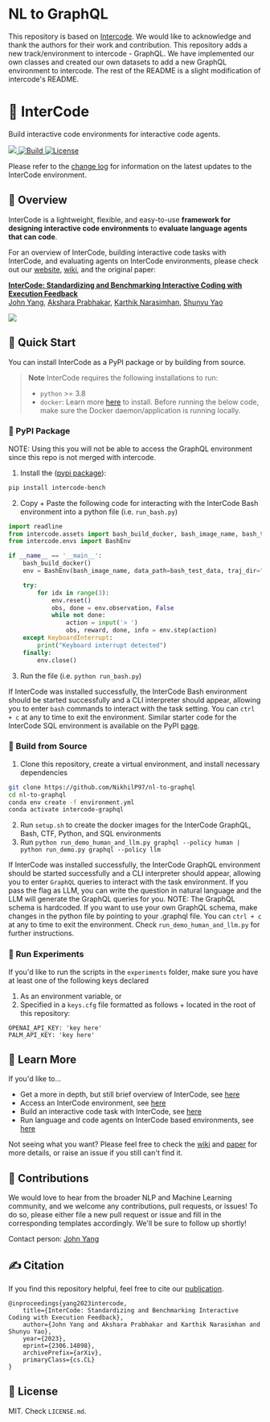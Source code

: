 # NL to GraphQL
This repository is based on [Intercode](https://github.com/princeton-nlp/intercode). We would like to acknowledge and thank the authors for their work and contribution.
This repository adds a new track/environment to intercode - GraphQL.
We have implemented our own classes and created our own datasets to add a new GraphQL environment to intercode.
The rest of the README is a slight modification of intercode's README.

# 🔄 InterCode
Build interactive code environments for interactive code agents.

<p>
    <a href="https://badge.fury.io/py/intercode-bench">
        <img src="https://badge.fury.io/py/intercode-bench.svg">
    </a>
    <a href="https://www.python.org/">
        <img alt="Build" src="https://img.shields.io/badge/Python-3.8+-1f425f.svg?color=purple">
    </a>
    <a href="https://copyright.princeton.edu/policy">
        <img alt="License" src="https://img.shields.io/badge/License-MIT-blue">
    </a>
</p>

Please refer to the [change log](https://github.com/princeton-nlp/intercode/blob/master/CHANGELOG.md) for information on the latest updates to the InterCode environment.

## 👋 Overview
InterCode is a lightweight, flexible, and easy-to-use **framework for designing interactive code environments** to **evaluate language agents that can code**.

For an overview of InterCode, building interactive code tasks with InterCode, and evaluating agents on InterCode environments, please check out our [website](https://intercode-benchmark.github.io/), [wiki](https://github.com/princeton-nlp/intercode/wiki), and the original paper:

**[InterCode: Standardizing and Benchmarking Interactive Coding with Execution Feedback](https://arxiv.org/abs/2306.14898)**    
[John Yang](https://john-b-yang.github.io/), [Akshara Prabhakar](https://aksh555.github.io/), [Karthik Narasimhan](https://www.cs.princeton.edu/~karthikn/), [Shunyu Yao](https://ysymyth.github.io/)

<img src="assets/preview.png">

## 🚀 Quick Start
You can install InterCode as a PyPI package or by building from source.

> **Note**
> InterCode requires the following installations to run:
> * `python` >= 3.8
> * `docker`: Learn more [here](https://docs.docker.com/get-docker/) to install. Before running the below code, make sure the Docker daemon/application is running locally.

### 🐍 PyPI Package
NOTE: Using this you will not be able to access the GraphQL environment since this repo is not merged with intercode.
1. Install the ([pypi package](https://pypi.org/project/intercode-bench/)):
```bash
pip install intercode-bench
```
2. Copy + Paste the following code for interacting with the InterCode Bash environment into a python file (i.e. `run_bash.py`)
```python
import readline
from intercode.assets import bash_build_docker, bash_image_name, bash_test_data
from intercode.envs import BashEnv

if __name__ == '__main__':
    bash_build_docker()
    env = BashEnv(bash_image_name, data_path=bash_test_data, traj_dir="logs/", verbose=True)

    try:
        for idx in range(3):
            env.reset()
            obs, done = env.observation, False
            while not done:
                action = input('> ')
                obs, reward, done, info = env.step(action)
    except KeyboardInterrupt:
        print("Keyboard interrupt detected")
    finally:
        env.close()
```
3. Run the file (i.e. `python run_bash.py`)

If InterCode was installed successfully, the InterCode Bash environment should be started successfully and a CLI interpreter should appear, allowing you to enter `bash` commands to interact with the task setting.
You can `ctrl + c` at any to time to exit the environment.
Similar starter code for the InterCode SQL environment is available on the PyPI [page](https://pypi.org/project/intercode-bench/).

### 💽 Build from Source
1. Clone this repository, create a virtual environment, and install necessary dependencies
```bash
git clone https://github.com/NikhilP97/nl-to-graphql
cd nl-to-graphql
conda env create -f environment.yml
conda activate intercode-graphql
```
2. Run `setup.sh` to create the docker images for the InterCode GraphQL, Bash, CTF, Python, and SQL environments
3. Run `python run_demo_human_and_llm.py graphql --policy human | python run_demo.py graphql --policy llm`

If InterCode was installed successfully, the InterCode GraphQL environment should be started successfully and a CLI interpreter should appear, allowing you to enter `GraphQL` queries to interact with the task environment.
If you pass the flag as LLM, you can write the question in natural language and the LLM will generate the GraphQL queries for you.
NOTE: The GraphQL schema is hardcoded. If you want to use your own GraphQL schema, make changes in the python file by pointing to your .graphql file.
You can `ctrl + c` at any to time to exit the environment.
Check `run_demo_human_and_llm.py` for further instructions.

### 🧪 Run Experiments
If you'd like to run the scripts in the `experiments` folder, make sure you have at least one of the following keys declared
1. As an environment variable, or
2. Specified in a `keys.cfg` file formatted as follows + located in the root of this repository:
```
OPENAI_API_KEY: 'key here'
PALM_API_KEY: 'key here'
```

## 🔎 Learn More
If you'd like to...
* Get a more in depth, but still brief overview of InterCode, see [here](https://github.com/princeton-nlp/intercode/wiki/1.-Environment-%F0%9F%97%BA%EF%B8%8F)
* Access an InterCode environment, see [here](https://github.com/princeton-nlp/intercode/wiki/2.-Usage-%F0%9F%8E%AE)
* Build an interactive code task with InterCode, see [here](https://github.com/princeton-nlp/intercode/wiki/3.-Interface--%F0%9F%9B%A0%EF%B8%8F)
* Run language and code agents on InterCode based environments, see [here](https://github.com/princeton-nlp/intercode/wiki/4.-Experiments-%F0%9F%A7%AA)

Not seeing what you want? Please feel free to check the [wiki](https://github.com/princeton-nlp/intercode/wiki) and [paper](https://arxiv.org/abs/2306.14898) for more details, or raise an issue if you still can't find it.

## 💫 Contributions
We would love to hear from the broader NLP and Machine Learning community, and we welcome any contributions, pull requests, or issues! To do so, please either file a new pull request or issue and fill in the corresponding templates accordingly. We'll be sure to follow up shortly!

Contact person: [John Yang](https://john-b-yang.github.io/)

## ✍️ Citation
If you find this repository helpful, feel free to cite our [publication](https://arxiv.org/abs/2306.14898).
```
@inproceedings{yang2023intercode,
    title={InterCode: Standardizing and Benchmarking Interactive Coding with Execution Feedback}, 
    author={John Yang and Akshara Prabhakar and Karthik Narasimhan and Shunyu Yao},
    year={2023},
    eprint={2306.14898},
    archivePrefix={arXiv},
    primaryClass={cs.CL}
}
```

## 🪪 License
MIT. Check `LICENSE.md`.
